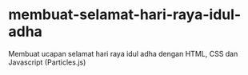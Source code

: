 # membuat-selamat-hari-raya-idul-adha
Membuat ucapan selamat hari raya idul adha dengan HTML, CSS dan Javascript (Particles.js)

